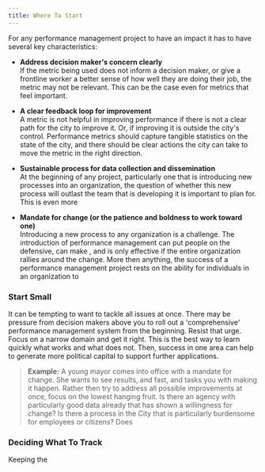 ```yaml
---
title: Where To Start
---
```

For any performance management project to have an impact it has to have several
key characteristics:

- **Address decision maker's concern clearly**  
If the metric being used does not inform a decision maker, or give a frontline
worker a better sense of how well they are doing their job, the metric may not
be relevant. This can be the case even for metrics that feel important.

- **A clear feedback loop for improvement**  
A metric is not helpful in improving performance if there is not a clear path for
the city to improve it. Or, if improving it is outside the city's control. Performance
metrics should capture tangible statistics on the state of the city, and there should
be clear actions the city can take to move the metric in the right direction.

- **Sustainable process for data collection and dissemination**  
At the beginning of any project, particularly one that is introducing new processes
into an organization, the question of whether this new process will outlast the team
that is developing it is important to plan for. This is even more

- **Mandate for change (or the patience and boldness to work toward one)**  
Introducing a new process to any organization is a challenge. The introduction of
performance management can put people on the defensive, can make , and is only effective
if the entire organization rallies around the change. More then anything, the success
of a performance management project rests on the ability for individuals in an organization
to

### Start Small
It can be tempting to want to tackle all issues at once. There may be pressure from
decision makers above you to roll out a 'comprehensive' performance management system
from the beginning. Resist that urge. Focus on a narrow domain and get it right. This
is the best way to learn quickly what works and what does not. Then, success in one area can help to generate more political capital to support further applications.

> **Example:** A young mayor comes into office with a mandate for change. She wants to
see results, and fast, and tasks you with making it happen. Rather then try to address
all possible improvements at once, focus on the lowest hanging fruit. Is there an agency
with particularly good data already that has shown a willingness for change?
Is there a process in the City that is particularly burdensome for employees or citizens?
Does

### Deciding What To Track
Keeping the
